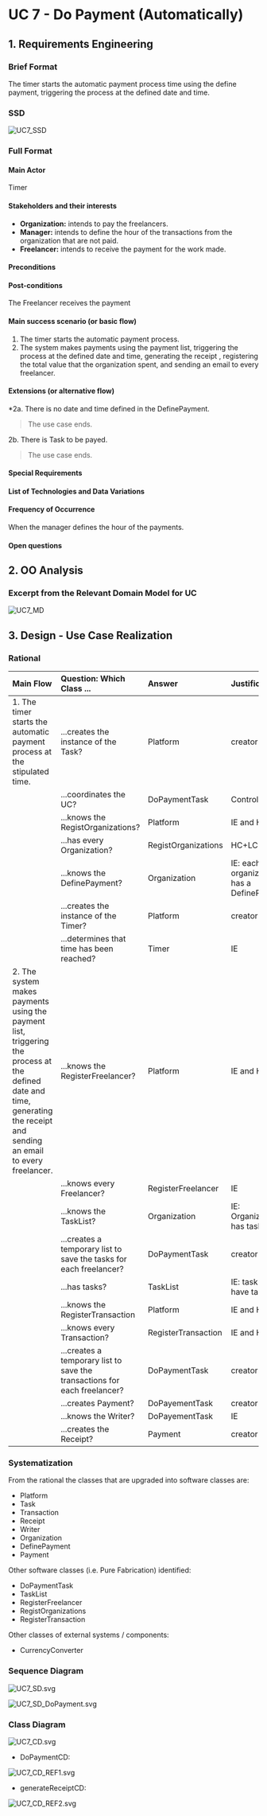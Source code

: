 # UC 7 - Do Payment (Automatically)

## 1. Requirements Engineering

### Brief Format

The timer starts the automatic payment process time using the define payment, triggering the process at the defined date and time.

### SSD

![UC7_SSD](UC7_SSD.svg)

### Full Format

#### Main Actor

Timer

#### Stakeholders and their interests

* **Organization:** intends to pay the freelancers.
* **Manager:** intends to define the hour of the transactions from the organization that are not paid.
* **Freelancer:** intends to receive the payment for the work made.

#### Preconditions


#### Post-conditions

The Freelancer receives the payment

#### Main success scenario (or basic flow)

1. The timer starts the automatic payment process.
2. The system makes payments using the payment list, triggering the process at the defined date and time, generating the receipt , registering the total value that the organization spent, and sending an email to every freelancer.

#### Extensions (or alternative flow)


*2a. There is no date and time defined in the DefinePayment.
> The use case ends.

2b. There is Task to be payed.
> The use case ends.

#### Special Requirements

#### List of Technologies and Data Variations

#### Frequency of Occurrence

When the manager defines the hour of the payments.

#### Open questions


## 2. OO Analysis

### Excerpt from the Relevant Domain Model for UC

![UC7_MD](UC7_MD.svg)

## 3. Design - Use Case Realization

### Rational

| Main Flow | Question: Which Class ... | Answer  | Justification  |
|:--------------  |:---------------------- |:----------|:---------------------------- |
| 1. The timer starts the automatic payment process at the stipulated time.      | ...creates the instance of the Task?  | Platform | creator |
|       | ...coordinates the UC? | DoPaymentTask | Controller |
|       | ...knows the RegistOrganizations? | Platform | IE and HC+LC |
|       | ...has every Organization? | RegistOrganizations | HC+LC |
|       | ...knows the DefinePayment? | Organization | IE: each organization has a DefinePayment |
|       | ...creates the instance of the Timer? | Platform | creator | 
|       | ...determines that time has been reached? | Timer | IE |
| 2. The system makes payments using the payment list, triggering the process at the defined date and time, generating the receipt and sending an email to every freelancer. | ...knows the RegisterFreelancer? | Platform | IE and HC+LC |
|       | ...knows every Freelancer? | RegisterFreelancer | IE |
|       | ...knows the TaskList? | Organization | IE: Organization has tasks | 
|       | ...creates a temporary list to save the tasks for each freelancer? | DoPaymentTask | creator |
|       | ...has tasks? | TaskList | IE: task lists have tasks | 
|       | ...knows the RegisterTransaction | Platform | IE and HC+LC |
|       | ...knows every Transaction? | RegisterTransaction | IE and HC+LC |
|       | ...creates a temporary list to save the transactions for each freelancer? | DoPaymentTask | creator |
|       | ...creates Payment? | DoPayementTask | creator |
|       | ...knows the Writer? | DoPayementTask | IE |
|       | ...creates the Receipt? | Payment | creator |   


### Systematization ##

 From the rational the classes that are upgraded into software classes are:

 * Platform
 * Task
 * Transaction
 * Receipt
 * Writer
 * Organization
 * DefinePayment
 * Payment

 Other software classes (i.e. Pure Fabrication) identified:

 * DoPaymentTask 
 * TaskList
 * RegisterFreelancer
 * RegistOrganizations
 * RegisterTransaction
 
 Other classes of external systems / components:
 
 * CurrencyConverter
 

###	Sequence Diagram

![UC7_SD.svg](UC7_SD.svg)

![UC7_SD_DoPayment.svg](UC7_SD_DoPayment.svg)


###	Class Diagram

![UC7_CD.svg](UC7_CD.svg)

* DoPaymentCD:

![UC7_CD_REF1.svg](UC7_CD_REF1.svg)

* generateReceiptCD:

![UC7_CD_REF2.svg](UC7_CD_REF2.svg)

